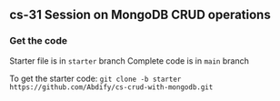 ## cs-31 Session on MongoDB CRUD operations


### Get the code
Starter file is in `starter` branch
Complete code is in `main` branch


To get the starter code: `git clone -b starter https://github.com/Abdify/cs-crud-with-mongodb.git`